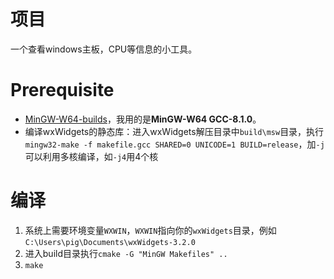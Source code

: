 # 项目
一个查看windows主板，CPU等信息的小工具。

# Prerequisite
* [MinGW-W64-builds](https://github.com/niXman/mingw-builds-binaries/releases)，我用的是**MinGW-W64 GCC-8.1.0**。
* 编译wxWidgets的静态库：进入wxWidgets解压目录中`build\msw`目录，执行`mingw32-make -f makefile.gcc SHARED=0 UNICODE=1 BUILD=release`，加`-j`可以利用多核编译，如`-j4`用4个核

# 编译
1. 系统上需要环境变量`WXWIN`，`WXWIN`指向你的`wxWidgets`目录，例如`C:\Users\pig\Documents\wxWidgets-3.2.0`
2. 进入build目录执行`cmake -G "MinGW Makefiles" ..`
3. `make`
